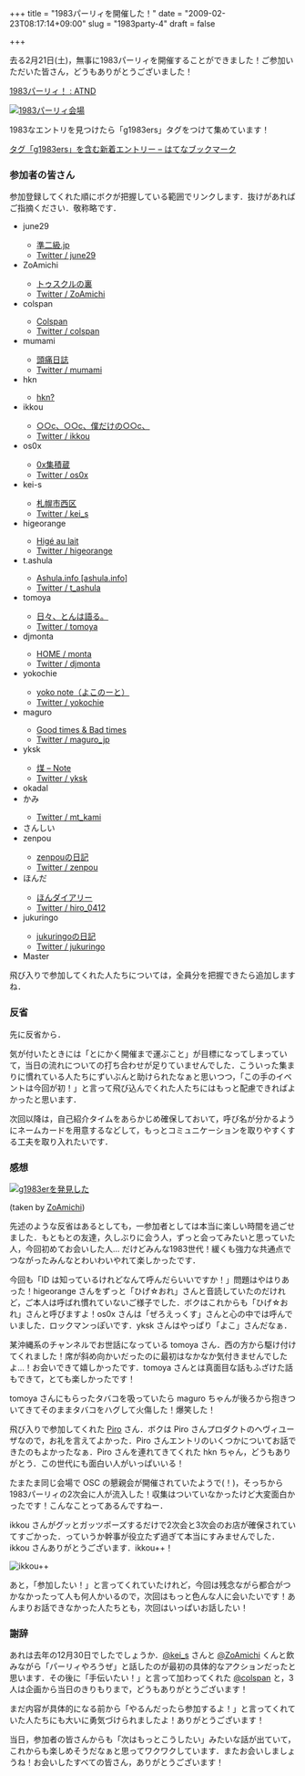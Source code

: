 +++
title = "1983パーリィを開催した！"
date = "2009-02-23T08:17:14+09:00"
slug = "1983party-4"
draft = false

+++

<p>去る2月21日(土)，無事に1983パーリィを開催することができました！ご参加いただいた皆さん，どうもありがとうございました！</p>
<p><a href="http://atnd.org/events/352" title="1983パーリィ！ : ATND">1983パーリィ！ : ATND</a></p>
<p><a href="http://www.flickr.com/photos/june29/3301896902/" title="1983パーリィ会場 by june29, on Flickr"><img src="http://farm4.static.flickr.com/3560/3301896902_f519144a98.jpg" alt="1983パーリィ会場" /></a></p>
<p>1983なエントリを見つけたら「g1983ers」タグをつけて集めています！</p>
<p><a href="http://b.hatena.ne.jp/t/g1983ers?sort=eid" title="タグ「g1983ers」を含む新着エントリー - はてなブックマーク">タグ「g1983ers」を含む新着エントリー &#8211; はてなブックマーク</a></p>
<h3>参加者の皆さん</h3>
<p>参加登録してくれた順にボクが把握している範囲でリンクします．抜けがあればご指摘ください．敬称略です．</p>
<ul>
<li>june29</li>
<ul>
<li><a href="http://june29.jp/" title="準二級.jp">準二級.jp</a></li>
<li><a href="http://twitter.com/june29" title="Twitter / june29">Twitter / june29</a></li>
</ul>
<li>ZoAmichi</li>
<ul>
<li><a href="http://d.hatena.ne.jp/ZoAmichi/" title="トゥスクルの裏">トゥスクルの裏</a></li>
<li><a href="http://twitter.com/ZoAmichi" title="Twitter / ZoAmichi">Twitter / ZoAmichi</a></li>
</ul>
<li>colspan</li>
<ul>
<li><a href="http://colspan.net/" title="Colspan">Colspan</a></li>
<li><a href="http://twitter.com/colspan" title="Twitter / colspan">Twitter / colspan</a></li>
</ul>
<li>mumami</li>
<ul>
<li><a href="http://d.hatena.ne.jp/mumami/" title="頭痛日誌">頭痛日誌</a></li>
<li><a href="http://twitter.com/mumami" title="Twitter / mumami">Twitter / mumami</a></li>
</ul>
<li>hkn</li>
<ul>
<li><a href="http://d.hatena.ne.jp/hkn/" title="hkn?">hkn?</a></li>
</ul>
<li>ikkou</li>
<ul>
<li><a href="http://d.hatena.ne.jp/ikkou/" title="○○c、○○c、僕だけの○○c、">○○c、○○c、僕だけの○○c、</a></li>
<li><a href="http://twitter.com/ikkou" title="Twitter / ikkou">Twitter / ikkou</a></li>
</ul>
<li>os0x</li>
<ul>
<li><a href="http://d.hatena.ne.jp/os0x/" title="0x集積蔵">0x集積蔵</a></li>
<li><a href="http://twitter.com/os0x" title="Twitter / os0x">Twitter / os0x</a></li>
</ul>
<li>kei-s</li>
<ul>
<li><a href="http://d.hatena.ne.jp/kei-s/" title="札幌市西区">札幌市西区</a></li>
<li><a href="http://twitter.com/kei_s" title="Twitter / kei_s">Twitter / kei_s</a></li>
</ul>
<li>higeorange</li>
<ul>
<li><a href="http://d.hatena.ne.jp/higeorange/" title="Higé au lait">Higé au lait</a></li>
<li><a href="http://twitter.com/higeorange" title="Twitter / higeorange">Twitter / higeorange</a></li>
</ul>
<li>t.ashula</li>
<ul>
<li><a href="http://ashula.info/" title="Ashula.info [ashula.info]">Ashula.info [ashula.info]</a></li>
<li><a href="http://twitter.com/t_ashula" title="Twitter / t_ashula">Twitter / t_ashula</a></li>
</ul>
<li>tomoya</li>
<ul>
<li><a href="http://d.hatena.ne.jp/tomoya/" title="日々、とんは語る。">日々、とんは語る。</a></li>
<li><a href="http://twitter.com/tomoya" title="Twitter / tomoya">Twitter / tomoya</a></li>
</ul>
<li>djmonta</li>
<ul>
<li><a href="http://monta.ampomtan.com/" title="HOME / monta">HOME / monta</a></li>
<li><a href="http://twitter.com/djmonta" title="Twitter / djmonta">Twitter / djmonta</a></li>
</ul>
<li>yokochie</li>
<ul>
<li><a href="http://d.hatena.ne.jp/yokochie/" title="yoko note（よこのーと）">yoko note（よこのーと）</a></li>
<li><a href="http://twitter.com/yokochie" title="Twitter / yokochie">Twitter / yokochie</a></li>
</ul>
<li>maguro</li>
<ul>
<li><a href="http://d.hatena.ne.jp/Maguro/" title="Good times &amp; Bad times">Good times &amp; Bad times</a></li>
<li><a href="http://twitter.com/maguro_jp" title="Twitter / maguro_jp">Twitter / maguro_jp</a></li>
</ul>
<li>yksk</li>
<ul>
<li><a href="http://carbonfairy.org/note/" title="煤 - Note">煤 &#8211; Note</a></li>
<li><a href="http://twitter.com/yksk" title="Twitter / yksk">Twitter / yksk</a></li>
</ul>
<li>okadal</li>
<li>かみ</li>
<ul>
<li><a href="http://twitter.com/mt_kami" title="Twitter / mt_kami">Twitter / mt_kami</a></li>
</ul>
<li>さんしい</li>
<li>zenpou</li>
<ul>
<li><a href="http://d.hatena.ne.jp/zenpou/" title="zenpouの日記">zenpouの日記</a></li>
<li><a href="http://twitter.com/zenpou" title="Twitter / zenpou">Twitter / zenpou</a></li>
</ul>
<li>ほんだ</li>
<ul>
<li><a href="http://d.hatena.ne.jp/endor/" title="ほんダイアリー">ほんダイアリー</a></li>
<li><a href="http://twitter.com/hiro_0412" title="Twitter / hiro_0412">Twitter / hiro_0412</a></li>
</ul>
<li>jukuringo</li>
<ul>
<li><a href="http://d.hatena.ne.jp/jukuringo/" title="jukuringoの日記">jukuringoの日記</a></li>
<li><a href="http://twitter.com/jukuringo" title="Twitter / jukuringo">Twitter / jukuringo</a></li>
</ul>
<li>Master</li>
</ul>
<p>飛び入りで参加してくれた人たちについては，全員分を把握できたら追加しますね．</p>
<h3>反省</h3>
<p>先に反省から．</p>
<p>気が付いたときには「とにかく開催まで運ぶこと」が目標になってしまっていて，当日の流れについての打ち合わせが足りていませんでした．こういった集まりに慣れている人たちにずいぶんと助けられたなぁと思いつつ，「この手のイベントは今回が初！」と言って飛び込んでくれた人たちにはもっと配慮できればよかったと思います．</p>
<p>次回以降は，自己紹介タイムをあらかじめ確保しておいて，呼び名が分かるようにネームカードを用意するなどして，もっとコミュニケーションを取りやすくする工夫を取り入れたいです．</p>
<h3>感想</h3>
<p><a href="http://www.flickr.com/photos/zoamichi/3299921802/" title="g1983erを発見した on Flickr - Photo Sharing!"><img src="http://farm4.static.flickr.com/3507/3299921802_6e413a9f95.jpg" alt="g1983erを発見した" /></a></p>
<p class="photo-caption">(taken by <a href="http://www.flickr.com/photos/zoamichi/" title="Flickr: zoamichi's Photostream">ZoAmichi</a>)</p>
<p>先述のような反省はあるとしても，一参加者としては本当に楽しい時間を過ごせました．もともとの友達，久しぶりに会う人，ずっと会ってみたいと思っていた人，今回初めてお会いした人… だけどみんな1983世代！緩くも強力な共通点でつながったみんなとわいわいやれて楽しかったです．</p>
<p>今回も「ID は知っているけれどなんて呼んだらいいですか！」問題はやはりあった！higeorange さんをずっと「ひげ☆おれ」さんと音読していたのだけれど，ご本人は呼ばれ慣れていないご様子でした．ボクはこれからも「ひげ☆おれ」さんと呼びますよ！os0x さんは「ぜろえっくす」さんと心の中では呼んでいました．ロックマンっぽいです．yksk さんはやっぱり「よこ」さんだなぁ．</p>
<p>某沖縄系のチャンネルでお世話になっている tomoya さん．西の方から駆け付けてくれました！席が斜め向かいだったのに最初はなかなか気付きませんでしたよ…！お会いできて嬉しかったです．tomoya さんとは真面目な話もふざけた話もできて，とても楽しかったです！</p>
<p>tomoya さんにもらったタバコを吸っていたら maguro ちゃんが後ろから抱きついてきてそのままタバコをハグして火傷した！爆笑した！</p>
<p>飛び入りで参加してくれた <a href="http://piro.sakura.ne.jp/" title="outsider reflex">Piro</a> さん．ボクは Piro さんプロダクトのヘヴィユーザなので，お礼を言えてよかった．Piro さんエントリのいくつかについてお話できたのもよかったなぁ．Piro さんを連れてきてくれた hkn ちゃん，どうもありがとう．この世代にも面白い人がいっぱいいる！</p>
<p>たまたま同じ会場で OSC の懇親会が開催されていたようで(！)，そっちから1983パーリィの2次会に人が流入した！収集はついていなかったけど大変面白かったです！こんなことってあるんですねー．</p>
<p>ikkou さんがグッとガッツポーズするだけで2次会と3次会のお店が確保されていてすごかった．っていうか幹事が役立たず過ぎて本当にすみませんでした．ikkou さんありがとうございます．ikkou++！</p>
<p><img src="http://img.skitch.com/20090222-adsiepebgqisd532qx8kenqba.png" alt="ikkou++ "/></p>
<p>あと，「参加したい！」と言ってくれていたけれど，今回は残念ながら都合がつかなかったって人も何人かいるので，次回はもっと色んな人に会いたいです！あんまりお話できなかった人たちとも，次回はいっぱいお話したい！</p>
<h3>謝辞</h3>
<p>あれは去年の12月30日でしたでしょうか．<a href="http://twitter.com/kei_s" title="Twitter / kei_s">@kei_s</a> さんと <a href="http://twitter.com/ZoAmichi" title="Twitter / ZoAmichi">@ZoAmichi</a> くんと飲みながら「パーリィやろうぜ」と話したのが最初の具体的なアクションだったと思います．その後に「手伝いたい！」と言って加わってくれた <a href="http://twitter.com/colspan" title="Twitter / colspan">@colspan</a> と，3人は企画から当日のきりもりまで，どうもありがとうございます！</p>
<p>まだ内容が具体的になる前から「やるんだったら参加するよ！」と言ってくれていた人たちにも大いに勇気づけられましたよ！ありがとうございます！</p>
<p>当日，参加者の皆さんからも「次はもっとこうしたい」みたいな話が出ていて，これからも楽しめそうだなぁと思ってワクワクしています．またお会いしましょうね！お会いしたすべての皆さん，ありがとうございます！</p>
